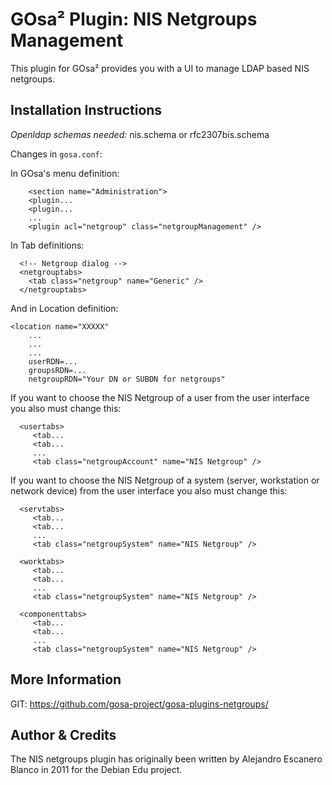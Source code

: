 # GOsa² Plugin: NIS Netgroups Management

This plugin for GOsa² provides you with a UI to manage LDAP based NIS netgroups.

## Installation Instructions

*Openldap schemas needed:* nis.schema or rfc2307bis.schema

Changes in ``gosa.conf``:

In GOsa's menu definition:

```
    <section name="Administration">
    <plugin...
    <plugin...
    ...
    <plugin acl="netgroup" class="netgroupManagement" />
```

In Tab definitions:

```
  <!-- Netgroup dialog -->
  <netgrouptabs>
    <tab class="netgroup" name="Generic" />
  </netgrouptabs>
```

And in Location definition:

```
<location name="XXXXX"
	...
	...
	...
	userRDN=...
	groupsRDN=...
	netgroupRDN="Your DN or SUBDN for netgroups"
```

If you want to choose the NIS Netgroup of a user from the user interface you also must change this:

```
  <usertabs>
     <tab...
     <tab...
     ...
     <tab class="netgroupAccount" name="NIS Netgroup" />
```

If you want to choose the NIS Netgroup of a system (server, workstation or network device) from the user interface you also must change this:

```
  <servtabs>
     <tab...
     <tab...
     ...
     <tab class="netgroupSystem" name="NIS Netgroup" />
```

```
  <worktabs>
     <tab...
     <tab...
     ...
     <tab class="netgroupSystem" name="NIS Netgroup" />
```

```
  <componenttabs>
     <tab...
     <tab...
     ...
     <tab class="netgroupSystem" name="NIS Netgroup" />
```


## More Information

GIT: https://github.com/gosa-project/gosa-plugins-netgroups/

## Author & Credits

The NIS netgroups plugin has originally been written by Alejandro
Escanero Blanco in 2011 for the Debian Edu project.
